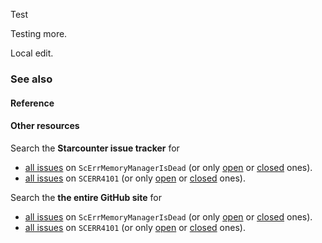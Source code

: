 Test

Testing more.

Local edit.

### See also
#### Reference
#### Other resources
Search the **Starcounter issue tracker** for
* [all issues](https://github.com/Starcounter/Starcounter/search?q=ScErrMemoryManagerIsDead&type=Issues) on ```ScErrMemoryManagerIsDead``` (or only [open](https://github.com/Starcounter/Starcounter/search?q=ScErrUnexpectedCommandException+state%3Aopen&type=Issues) or [closed](https://github.com/Starcounter/Starcounter/search?q=ScErrUnexpectedCommandException+state%3Aclosed&type=Issues) ones).
* [all issues](https://github.com/Starcounter/Starcounter/search?q=SCERR4101&type=Issues) on ```SCERR4101``` (or only [open](https://github.com/Starcounter/Starcounter/search?q=SCERR4101+state%3Aopen&type=Issues) or [closed](https://github.com/Starcounter/Starcounter/search?q=SCERR4101+state%3Aclosed&type=Issues) ones).

Search the **the entire GitHub site** for
* [all issues](https://github.com/search?q=ScErrMemoryManagerIsDead&type=Issues) on ```ScErrMemoryManagerIsDead``` (or only [open](https://github.com/search?q=ScErrUnexpectedCommandException+state%3Aopen&type=Issues) or [closed](https://github.com/Starcounter/Starcounter/search?q=ScErrUnexpectedCommandException+state%3Aclosed&type=Issues) ones).
* [all issues](https://github.com/search?q=SCERR4101&type=Issues) on ```SCERR4101``` (or only [open](https://github.com/search?q=SCERR4101+state%3Aopen&type=Issues) or [closed](https://github.com/Starcounter/search?q=SCERR4101+state%3Aclosed&type=Issues) ones).
